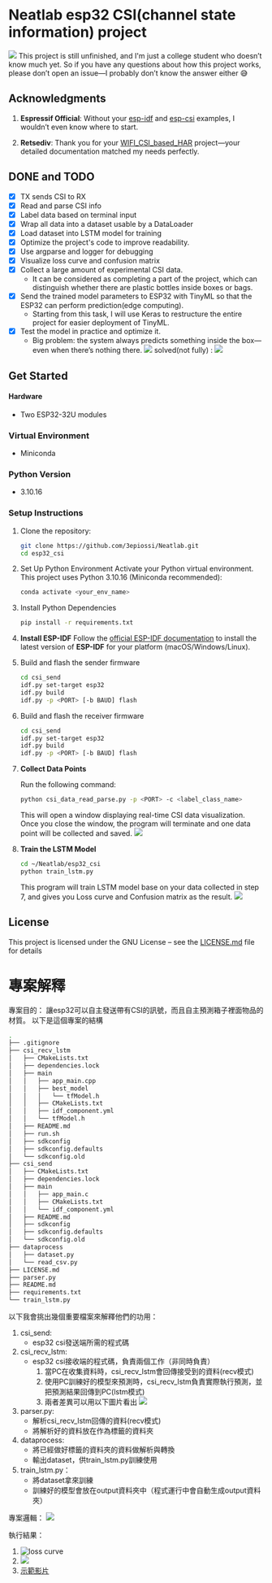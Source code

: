# Neatlab esp32 CSI(channel state information) project
![](/demo/doge.png)
This project is still unfinished, and I'm just a college student who doesn’t know much yet. So if you have any questions about how this project works, please don’t open an issue—I probably don’t know the answer either 😅

## Acknowledgments
1. **Espressif Official**: 
   Without your [esp-idf](https://github.com/espressif/esp-idf) and [esp-csi](https://github.com/espressif/esp-csi) examples, I wouldn’t even know where to start.

2. **Retsediv**: Thank you for your [WIFI_CSI_based_HAR](https://github.com/Retsediv/WIFI_CSI_based_HAR) project—your detailed documentation matched my needs perfectly.

## DONE and TODO
- [x] TX sends CSI to RX
- [x] Read and parse CSI info
- [x] Label data based on terminal input
- [x] Wrap all data into a dataset usable by a DataLoader
- [x] Load dataset into LSTM model for training
- [x] Optimize the project's code to improve readability.
- [x] Use argparse and logger for debugging 
- [x] Visualize loss curve and confusion matrix
- [x] Collect a large amount of experimental CSI data.
  * It can be considered as completing a part of the project, which can distinguish whether there are plastic bottles inside boxes or bags.
- [x] Send the trained model parameters to ESP32 with TinyML so that the ESP32 can perform prediction(edge computing). 
  * Starting from this task, I will use Keras to restructure the entire project for easier deployment of TinyML.
- [x] Test the model in practice and optimize it.
  * Big problem: the system always predicts something inside the box—even when there’s nothing there.
  ![](/demo/something_inside.png)
  solved(not fully) : ![](/demo/confusion_matrix.png)

## Get Started
#### Hardware
- Two ESP32-32U modules

### Virtual Environment
- Miniconda

### Python Version
- 3.10.16

### Setup Instructions
1. Clone the repository:
   ```bash
   git clone https://github.com/3epiossi/Neatlab.git
   cd esp32_csi
   ```
2. Set Up Python Environment
   Activate your Python virtual environment. This project uses Python 3.10.16 (Miniconda recommended):
   ```bash
   conda activate <your_env_name>
   ```
3. Install Python Dependencies
   ```bash
   pip install -r requirements.txt
   ```
4. **Install ESP-IDF**
   Follow the [official ESP-IDF documentation](https://docs.espressif.com/projects/esp-idf/en/latest/esp32/get-started/) to install the latest version of **ESP-IDF** for your platform (macOS/Windows/Linux).
5. Build and flash the sender firmware
   ```bash
   cd csi_send
   idf.py set-target esp32
   idf.py build
   idf.py -p <PORT> [-b BAUD] flash
   ```
6. Build and flash the receiver firmware
   ```bash
   cd csi_send
   idf.py set-target esp32
   idf.py build
   idf.py -p <PORT> [-b BAUD] flash
   ```
7. **Collect Data Points**
   
   Run the following command:
   ```bash
   python csi_data_read_parse.py -p <PORT> -c <label_class_name>
   ```
   This will open a window displaying real-time CSI data visualization.
   Once you close the window, the program will terminate and one data point will be collected and saved.
   ![](https://github.com/3epiossi/Neatlab/blob/main/esp32_csi/data_collect.png)
8. **Train the LSTM Model**
   ```bash
   cd ~/Neatlab/esp32_csi
   python train_lstm.py
   ```
   This program will train LSTM model base on your data collected in step 7, and gives you Loss curve and Confusion matrix as the result.
   ![](https://github.com/3epiossi/Neatlab/blob/main/esp32_csi/result.png)
## License
This project is licensed under the GNU License – see the [LICENSE.md](https://github.com/3epiossi/Neatlab/blob/main/esp32_csi/LICENSE.md) file for details

# 專案解釋
專案目的：
讓esp32可以自主發送帶有CSI的訊號，而且自主預測箱子裡面物品的材質。
以下是這個專案的結構
```bash
.
├── .gitignore
├── csi_recv_lstm
│   ├── CMakeLists.txt
│   ├── dependencies.lock
│   ├── main
│   │   ├── app_main.cpp
│   │   ├── best_model
│   │   │   └── tfModel.h
│   │   ├── CMakeLists.txt
│   │   ├── idf_component.yml
│   │   └── tfModel.h
│   ├── README.md
│   ├── run.sh
│   ├── sdkconfig
│   ├── sdkconfig.defaults
│   └── sdkconfig.old
├── csi_send
│   ├── CMakeLists.txt
│   ├── dependencies.lock
│   ├── main
│   │   ├── app_main.c
│   │   ├── CMakeLists.txt
│   │   └── idf_component.yml
│   ├── README.md
│   ├── sdkconfig
│   ├── sdkconfig.defaults
│   └── sdkconfig.old
├── dataprocess
│   ├── dataset.py
│   └── read_csv.py
├── LICENSE.md
├── parser.py
├── README.md
├── requirements.txt
└── train_lstm.py
```
以下我會挑出幾個重要檔案來解釋他們的功用：
1. csi_send:
   * esp32 csi發送端所需的程式碼
2. csi_recv_lstm:
   * esp32 csi接收端的程式碼，負責兩個工作（非同時負責）
      1. 當PC在收集資料時，csi_recv_lstm會回傳接受到的資料(recv模式)
      2. 使用PC訓練好的模型來預測時，csi_recv_lstm負責實際執行預測，並把預測結果回傳到PC(lstm模式)
      3. 兩者差異可以用以下圖片看出
      ![](/demo/csi_recv_lstm.png)
3. parser.py:
   * 解析csi_recv_lstm回傳的資料(recv模式)
   * 將解析好的資料放在作為標籤的資料夾
4. dataprocess:
   * 將已經做好標籤的資料夾的資料做解析與轉換
   * 輸出dataset，供train_lstm.py訓練使用
5. train_lstm.py：
   * 將dataset拿來訓練
   * 訓練好的模型會放在output資料夾中（程式運行中會自動生成output資料夾）

專案邏輯：
![](/demo/project_logic.png)

執行結果：
1. ![loss curve](/demo/confusion_matrix.png)
2. ![](/demo/loss_curve.png)
3. [示範影片](https://www.youoube.com/shorts/uEpaOsHhDUo)
